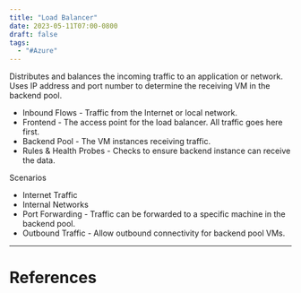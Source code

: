```yaml
---
title: "Load Balancer"
date: 2023-05-11T07:00-0800
draft: false
tags: 
  - "#Azure"
---
```

Distributes and balances the incoming traffic to an application or network. Uses IP address and port number to determine the receiving VM in the backend pool.

- Inbound Flows - Traffic from the Internet or local network.
- Frontend - The access point for the load balancer.  All traffic goes here first.
- Backend Pool - The VM instances receiving traffic.
- Rules & Health Probes - Checks to ensure backend instance can receive the data.

Scenarios
- Internet Traffic
- Internal Networks 
- Port Forwarding - Traffic can be forwarded to a specific machine in the backend pool.
- Outbound Traffic - Allow outbound connectivity for backend pool VMs.

---
# References
